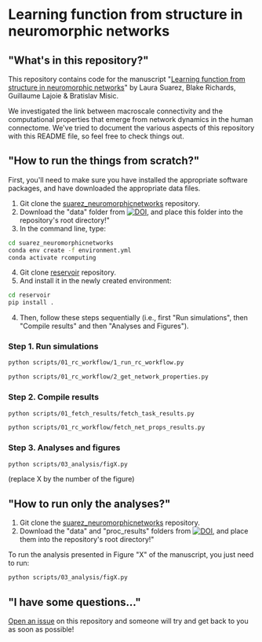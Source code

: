 # Learning function from structure in neuromorphic networks


## "What's in this repository?"

This repository contains code for the manuscript "[Learning function from structure in neuromorphic networks](https://www.biorxiv.org/content/10.1101/2020.11.10.350876v1)" by Laura Suarez, Blake Richards, Guillaume Lajoie & Bratislav Misic.

We investigated the link between macroscale connectivity and the computational properties that emerge from network dynamics in the human connectome.
We've tried to document the various aspects of this repository with this README file, so feel free to check things out.

## "How to run the things from scratch?"

First, you'll need to make sure you have installed the appropriate software packages, and have downloaded the appropriate data files. 

1. Git clone the [suarez_neuromorphicnetworks](https://github.com/estefanysuarez/neuromorphic-networks) repository.
2. Download the "data" folder from [![DOI](https://zenodo.org/badge/DOI/10.5281/zenodo.4311814.svg)](https://doi.org/10.5281/zenodo.4311814), and place this folder into the repository's root directory!"
3. In the command line, type:

```bash
cd suarez_neuromorphicnetworks
conda env create -f environment.yml
conda activate rcomputing
```

4. Git clone [reservoir](https://github.com/estefanysuarez/reservoir.git) repository.
5. And install it in the newly created environment:
```bash
cd reservoir
pip install .
```

4. Then, follow these steps sequentially (i.e., first "Run simulations", then "Compile results" and then "Analyses and Figures"). 

### Step 1. Run simulations
```bash
python scripts/01_rc_workflow/1_run_rc_workflow.py

python scripts/01_rc_workflow/2_get_network_properties.py
```

### Step 2. Compile results
```bash
python scripts/01_fetch_results/fetch_task_results.py

python scripts/01_rc_workflow/fetch_net_props_results.py
```
### Step 3. Analyses and figures
```bash
python scripts/03_analysis/figX.py
```
(replace X by the number of the figure)

## "How to run only the analyses?"
1. Git clone the [suarez_neuromorphicnetworks](https://github.com/estefanysuarez/neuromorphic-networks) repository.
2. Download the "data" and "proc_results" folders from [![DOI](https://zenodo.org/badge/DOI/10.5281/zenodo.4311814.svg)](https://doi.org/10.5281/zenodo.4311814), and place them into the repository's root directory!"

To run the analysis presented in Figure "X" of the manuscript, you just need to run:

```bash
python scripts/03_analysis/figX.py
```

## "I have some questions..."

[Open an issue](https://github.com/estefanysuarez/neuromorphic-networks/issues) on this repository and someone will try and get back to you as soon as possible!
